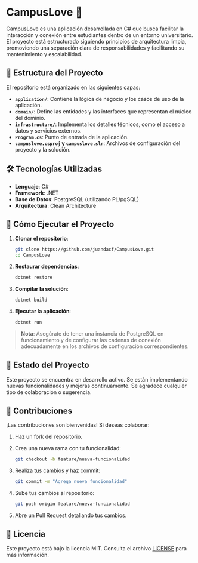 # CampusLove 💖

CampusLove es una aplicación desarrollada en C# que busca facilitar la interacción y conexión entre estudiantes dentro de un entorno universitario. El proyecto está estructurado siguiendo principios de arquitectura limpia, promoviendo una separación clara de responsabilidades y facilitando su mantenimiento y escalabilidad.

## 🧱 Estructura del Proyecto

El repositorio está organizado en las siguientes capas:

- **`application/`**: Contiene la lógica de negocio y los casos de uso de la aplicación.
- **`domain/`**: Define las entidades y las interfaces que representan el núcleo del dominio.
- **`infrastructure/`**: Implementa los detalles técnicos, como el acceso a datos y servicios externos.
- **`Program.cs`**: Punto de entrada de la aplicación.
- **`campuslove.csproj` y `campuslove.sln`**: Archivos de configuración del proyecto y la solución.

## 🛠️ Tecnologías Utilizadas

- **Lenguaje**: C#
- **Framework**: .NET
- **Base de Datos**: PostgreSQL (utilizando PL/pgSQL)
- **Arquitectura**: Clean Architecture

## 🚀 Cómo Ejecutar el Proyecto

1. **Clonar el repositorio**:

   ```bash
   git clone https://github.com/juandacf/CampusLove.git
   cd CampusLove
   ```

2. **Restaurar dependencias**:

   ```bash
   dotnet restore
   ```

3. **Compilar la solución**:

   ```bash
   dotnet build
   ```

4. **Ejecutar la aplicación**:

   ```bash
   dotnet run
   ```

> **Nota**: Asegúrate de tener una instancia de PostgreSQL en funcionamiento y de configurar las cadenas de conexión adecuadamente en los archivos de configuración correspondientes.

## 📌 Estado del Proyecto

Este proyecto se encuentra en desarrollo activo. Se están implementando nuevas funcionalidades y mejoras continuamente. Se agradece cualquier tipo de colaboración o sugerencia.

## 🤝 Contribuciones

¡Las contribuciones son bienvenidas! Si deseas colaborar:

1. Haz un fork del repositorio.

2. Crea una nueva rama con tu funcionalidad:

   ```bash
   git checkout -b feature/nueva-funcionalidad
   ```

3. Realiza tus cambios y haz commit:

   ```bash
   git commit -m "Agrega nueva funcionalidad"
   ```

4. Sube tus cambios al repositorio:

   ```bash
   git push origin feature/nueva-funcionalidad
   ```

5. Abre un Pull Request detallando tus cambios.

## 📄 Licencia

Este proyecto está bajo la licencia MIT. Consulta el archivo [LICENSE](LICENSE) para más información.
